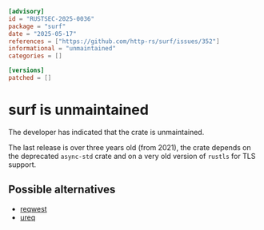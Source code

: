 ```toml
[advisory]
id = "RUSTSEC-2025-0036"
package = "surf"
date = "2025-05-17"
references = ["https://github.com/http-rs/surf/issues/352"]
informational = "unmaintained"
categories = []

[versions]
patched = []
```

# surf is unmaintained

The developer has indicated that the crate is unmaintained.

The last release is over three years old (from 2021), the crate depends on the
deprecated `async-std` crate and on a very old version of `rustls` for TLS
support.

## Possible alternatives

- [reqwest](https://crates.io/crates/reqwest)
- [ureq](https://crates.io/crates/ureq)

